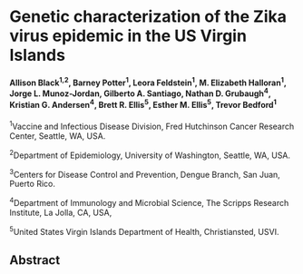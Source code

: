 # Genetic characterization of the Zika virus epidemic in the US Virgin Islands

#### Allison Black<sup>1,2</sup>, Barney Potter<sup>1</sup>, Leora Feldstein<sup>1</sup>, M. Elizabeth Halloran<sup>1</sup>, Jorge L. Munoz-Jordan, Gilberto A. Santiago, Nathan D. Grubaugh<sup>4</sup>, Kristian G. Andersen<sup>4</sup>, Brett R. Ellis<sup>5</sup>, Esther M. Ellis<sup>5</sup>, Trevor Bedford<sup>1</sup>

<sup>1</sup>Vaccine and Infectious Disease Division, Fred Hutchinson Cancer Research Center, Seattle, WA, USA.

<sup>2</sup>Department of Epidemiology, University of Washington, Seattle, WA, USA.

<sup>3</sup>Centers for Disease Control and Prevention, Dengue Branch, San Juan, Puerto Rico.

<sup>4</sup>Department of Immunology and Microbial Science, The Scripps Research Institute, La Jolla, CA, USA,

<sup>5</sup>United States Virgin Islands Department of Health, Christiansted, USVI.

## Abstract

